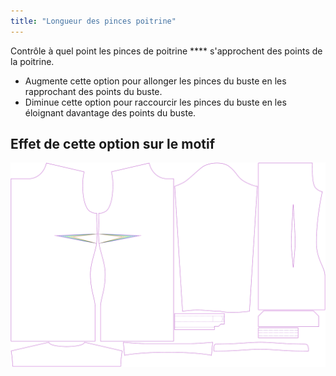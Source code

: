 ```yaml
---
title: "Longueur des pinces poitrine"
---
```


Contrôle à quel point les pinces de poitrine **** s'approchent des points de la poitrine.

- Augmente cette option pour allonger les pinces du buste en les rapprochant des points du buste.
- Diminue cette option pour raccourcir les pinces du buste en les éloignant davantage des points du buste.

## Effet de cette option sur le motif

![Cette image montre l'effet de cette option en superposant plusieurs variantes qui ont une valeur différente pour cette option](simone_bustdartlength_sample.svg "Effet de cette option sur le motif")
